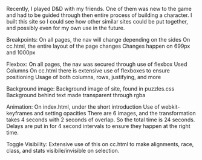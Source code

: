 Recently, I played D&D with my friends. One of them was new to the game and had to be guided through then entire process of building a character.  I built this site so I could see how other similar sites could be put together, and possibly even for my own use in the future.

Breakpoints:
	On all pages, the nav will change depending on the sides
	On cc.html, the entire layout of the page changes
		Changes happen on 699px and 1000px

Flexbox:
	On all pages, the nav was secured through use of flexbox
		Used Columns
	On cc.html there is extensive use of flexboxes to ensure positioning
		Usage of both columns, rows, justifying, and more

Background image:
	Background image of site, found in puzzles.css
		Background behind text made transparent through rgba

Animation:
	On index.html, under the short introduction
		Use of webkit-keyframes and setting opacities
		There are 6 images, and the transformation takes 4 seconds with 2 seconds of overlap.  So the total time is 24 seconds.
		Delays are put in for 4 second intervals to ensure they happen at the right time.

Toggle Visibility:
	Extensive use of this on cc.html to make alignments, race, class, and stats visibile/invisible on selection.
